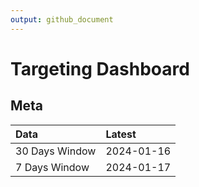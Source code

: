 ```yaml
---
output: github_document
---
```


# Targeting Dashboard



## Meta


|Data           |Latest     |
|:--------------|:----------|
|30 Days Window |2024-01-16 |
|7 Days Window  |2024-01-17 |
